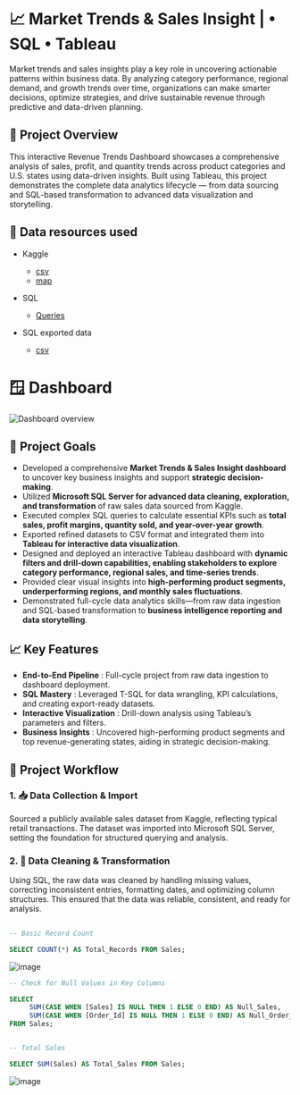 # 📈 Market Trends & Sales Insight | • SQL • Tableau 

Market trends and sales insights play a key role in uncovering actionable patterns within business data. By analyzing category performance, regional demand, and growth trends over time, organizations can make smarter decisions, optimize strategies, and drive sustainable revenue through predictive and data-driven planning.

## 📘 Project Overview
This interactive Revenue Trends Dashboard showcases a comprehensive analysis of sales, profit, and quantity trends across product categories and U.S. states using data-driven insights. Built using Tableau, this project demonstrates the complete data analytics lifecycle — from data sourcing and SQL-based transformation to advanced data visualization and storytelling.

## 📁 Data resources used
- Kaggle 
  - <a href="https://github.com/Shakeel-Data/Revenue-Trends-Dashboard/blob/main/Sales.csv">csv</a>
  - <a href="https://github.com/Shakeel-Data/Revenue-Trends-Dashboard/blob/main/Hexmap.xlsx">map</a>

- SQL
  - <a href="https://github.com/Shakeel-Data/Revenue-Trends-Dashboard/blob/main/Sales.sql">Queries</a>

- SQL exported data
  - <a href="https://github.com/Shakeel-Data/Revenue-Trends-Dashboard/blob/main/Sales.txt">csv</a>


# 🪟 Dashboard
![Dashboard overview](https://github.com/user-attachments/assets/f2732274-267e-41e1-aeaf-c48c5dd17929)

## 🎯 Project Goals
- Developed a comprehensive **Market Trends & Sales Insight dashboard** to uncover key business insights and support **strategic decision-making**.
- Utilized **Microsoft SQL Server for advanced data cleaning, exploration, and transformation** of raw sales data sourced from Kaggle.
- Executed complex SQL queries to calculate essential KPIs such as **total sales, profit margins, quantity sold, and year-over-year growth**.
- Exported refined datasets to CSV format and integrated them into **Tableau for interactive data visualization**.
- Designed and deployed an interactive Tableau dashboard with **dynamic filters and drill-down capabilities, enabling stakeholders to explore category performance, regional sales, and time-series trends**.
- Provided clear visual insights into **high-performing product segments, underperforming regions, and monthly sales fluctuations**.
- Demonstrated full-cycle data analytics skills—from raw data ingestion and SQL-based transformation to **business intelligence reporting and data storytelling**.


## 📈 Key Features
- **End-to-End Pipeline** : Full-cycle project from raw data ingestion to dashboard deployment.
- **SQL Mastery** : Leveraged T-SQL for data wrangling, KPI calculations, and creating export-ready datasets.
- **Interactive Visualization** : Drill-down analysis using Tableau’s parameters and filters.
- **Business Insights** : Uncovered high-performing product segments and top revenue-generating states, aiding in strategic decision-making.



## 🔧 Project Workflow
### 1. 📥 Data Collection & Import
Sourced a publicly available sales dataset from Kaggle, reflecting typical retail transactions. The dataset was imported into Microsoft SQL Server, setting the foundation for structured querying and analysis.

### 2. 🧹 Data Cleaning & Transformation
Using SQL, the raw data was cleaned by handling missing values, correcting inconsistent entries, formatting dates, and optimizing column structures. This ensured that the data was reliable, consistent, and ready for analysis.

```sql
                                                                                                 --Exploration Queries--
-- Basic Record Count

SELECT COUNT(*) AS Total_Records FROM Sales;
```
![image](https://github.com/user-attachments/assets/58a9e3f4-b8eb-48cd-bffd-96d4446d2fcf)

```sql
-- Check for Null Values in Key Columns

SELECT 
     SUM(CASE WHEN [Sales] IS NULL THEN 1 ELSE 0 END) AS Null_Sales,
     SUM(CASE WHEN [Order_Id] IS NULL THEN 1 ELSE 0 END) AS Null_Order_ID
FROM Sales;


-- Total Sales

SELECT SUM(Sales) AS Total_Sales FROM Sales;

```

![image](https://github.com/user-attachments/assets/81244bb9-1a13-4383-956f-ee7f83d82b9d)





































